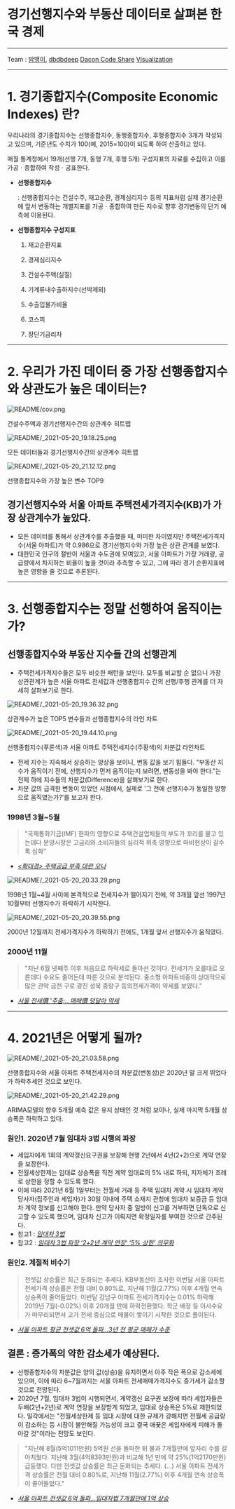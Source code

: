 # 경기선행지수와 부동산 데이터로 살펴본 한국 경제

---
Team : [밤맹이](https://dacon.io/myprofile/423577/home/), [dbdbdeep](https://dacon.io/myprofile/411646/home/)
[Dacon Code Share](https://dacon.io/competitions/official/235724/codeshare/2730)
[Visualization](https://public.tableau.com/profile/.34638457#!/vizhome/_16215806605580/sheet3?publish=yes)

---

# 1. 경기종합지수(Composite Economic Indexes) 란?

우리나라의 경기종합지수는 선행종합지수, 동행종합지수, 후행종합지수 3개가 작성되고 있으며, 기준년도 수치가 100(예, 2015=100)이 되도록 하여 산출하고 있다. 

매월 통계청에서 19개(선행 7개, 동행 7개, 후행 5개) 구성지표의 자료를 수집하고 이를 가공ㆍ종합하여 작성ㆍ공표한다. 

- **선행종합지수**

    : 선행종합지수는 건설수주, 재고순환, 경제심리지수 등의 지표처럼 실제 경기순환에 앞서 변동하는 개별지표를 가공ㆍ종합하여 만든 지수로 향후 경기변동의 단기 예측에 이용된다. 

- **선행종합지수 구성지표**

    1. 재고순환지표

    2. 경제심리지수

    3. 건설수주액(실질)

    4. 기계류내수출하지수(선박제외)

    5. 수출입물가비율

    6. 코스피

    7. 장단기금리차

---

# 2. 우리가 가진 데이터 중 가장 선행종합지수와 상관도가 높은 데이터는?

![README/cov.png](README/cov.png)

건설수주액과 경기선행지수간의 상관계수 히트맵

![README/_2021-05-20_19.18.25.png](README/_2021-05-20_19.18.25.png)

모든 데이터들과 경기선행지수간의 상관계수 히트맵

![README/_2021-05-20_21.12.12.png](README/_2021-05-20_21.12.12.png)

선행종합지수와 가장 높은 변수 TOP9

## 경기선행지수와 서울 아파트 주택전세가격지수(KB)가 가장 상관계수가 높았다.

- 모든 데이터를 통해서 상관계수를 추출했을 때, 미미한 차이였지만 주택전세가격지수(서울 아파트)가 약 0.986으로 경기선행지수와 가장 높은 상관 관계를 보였다.
- 대한민국 인구의 절반이 서울과 수도권에 모여있고, 서울 아파트가 가장 거래량, 공급량에서 차지하는 비율이 높을 것이라 추측할 수 있고, 그에 따라 경기 순환지표에 높은 영향을 줄 것으로 추론된다.

---

# 3. 선행종합지수는 정말 선행하여 움직이는가?

## 선행종합지수와 부동산 지수들 간의 선행관계

- 주택전세가격지수들은 모두 비슷한 패턴을 보인다.  모두를 비교할 순 없으니 가장 상관관계가 높은 서울 아파트 전세값과 선행종합지수 간의 선행/후행 관계를 더 자세히 살펴보기로 한다.

![README/_2021-05-20_19.36.32.png](README/_2021-05-20_19.36.32.png)

상관계수가 높은 TOP5 변수들과 선행종합지수의 라인 차트

![README/_2021-05-20_19.44.10.png](README/_2021-05-20_19.44.10.png)

선행종합지수(푸른색)과 서울 아파트 주택전세지수(주황색)의 차분값 라인차트

- 전세 지수는 지속해서 상승하는 양상을 보이니, 변동 값을 보기 힘들다. "부동산 지수가 움직이기 전에, 선행지수가 먼저 움직이는지 보려면, 변동성을 봐야 한다."는 전제 하에 지수들의 차분값(Difference)을 살펴보기로 한다.
- 차분 값의 급격한 변동이 있었던 시점에서, 실제로 '그 전에 선행지수가 동일한 방향으로 움직였는가?'를 보고자 한다.

### 1998년 3월~5월

> "국제통화기금(IMF) 한파의 영향으로 주택건설업체들의 부도가 꼬리를 물고 있는데다 분양시장은 고금리와 소비자들의 심리적 위축 영향으로 마비현상이 갈수록 심화"

- [*<확대경> 주택공급 부족 대란 오나*](https://news.naver.com/main/read.nhn?mode=LSD&mid=sec&sid1=101&oid=001&aid=0004373801)

![README/_2021-05-20_20.33.29.png](README/_2021-05-20_20.33.29.png)

1998년 1월~4월 사이에 본격적으로 전세지수가 떨어지기 전에, 약 3개월 앞선 1997년 10월부터 선행지수가 하락하기 시작한다.

![README/_2021-05-20_20.39.55.png](README/_2021-05-20_20.39.55.png)

2000년 12월까지 전세가격지수가 하락하기 전에도, 1개월 앞서 선행지수가 움직였다.

### 2000년 11월

> "지난 6월 넷째주 이후 처음으로 하락세로 돌아선 것이다.
전세가가 오를대로 오른데다 수요도 줄어든데 따른 것으로 분석된다. 중소형 아파트비중이 상대적으로 많은 관악 금천 구로 광진 성북 중랑구 등의전세가격이 약세를 보였다."

- [*서울 전세價 '주춤;...매매價 덩달아 약세*](https://news.naver.com/main/read.nhn?mode=LSD&mid=sec&sid1=101&oid=015&aid=0000285899)

---

# 4. 2021년은 어떻게 될까?

![README/_2021-05-20_21.03.58.png](README/_2021-05-20_21.03.58.png)

선행종합지수와 서울 아파트 주택전세지수의 차분값(변동성)은 2020년 말 크게 뛰었다가 하락추세인 것으로 보인다.

![README/_2021-05-20_21.42.29.png](README/_2021-05-20_21.42.29.png)

ARIMA모델의 향후 5개월 예측 값은 유지 상태인 것 처럼 보이나, 실제 마지막 5개월 상승폭은 하락하고 있다.

### 원인1. 2020년 7월 임대차 3법 시행의 파장

- 세입자에게 1회의 계약갱신요구권을 보장해 현행 2년에서 4년(2+2)으로 계약 연장을 보장한다.
- 전월세상한제는 임대료 상승폭을 직전 계약 임대료의 5% 내로 하되, 지자체가 조례로 상한을 정할 수 있도록 했다.
- 이에 따라 2021년 6월 1일부터는 전월세 거래 등 주택 임대차 계약 시 임대차 계약 당사자(집주인과 세입자)가 30일 이내에 주택 소재지 관청에 임대차 보증금 등 임대차 계약 정보를 신고해야 한다. 만약 당사자 중 일방이 신고를 거부하면 단독으로 신고할 수 있도록 했으며, 임대차 신고가 이뤄지면 확정일자를 부여한 것으로 간주된다.
- 참고1 : [*임대차 3법*](https://terms.naver.com/entry.naver?docId=5960413&cid=43667&categoryId=43667)
- 참고2 : [*임대차 3법 파장 ‘2+2년 계약 연장’ ‘5% 상한’ 의무화*](https://news.mk.co.kr/v2/economy/view.php?year=2020&no=791946)

### 원인2. 계절적 비수기

> 전셋값 상승률은 최근 둔화되는 추세다. KB부동산이 조사한 이번달 서울 아파트 전세가격 상승률은 전월 대비 0.80%로, 지난해 11월(2.77%) 이후 4개월 연속 상승폭이 줄어들었다. 이번달 강남구 아파트 전세가격지수는 0.01% 하락해 2019년 7월(-0.02%) 이후 20개월 만에 하락전환했다. 학군 배정 등 이사수요가 마무리되면서 고가 전세 중심으로 매물이 쌓이기 시작한 것으로 풀이된다.

- [*서울 아파트 평균 전셋값 6억 돌파…3년 전 평균 매매가 수준*](https://www.hankyung.com/realestate/article/202103295906i)

## 결론 : 증가폭의 약한 감소세가 예상된다.

- 선행종합지수의 차분값은 양의 값(상승)을 유지하면서 아주 작은 폭으로 감소세에 있으며, 이에 따라 6~7월까지는 서울 아파트 전세매매가격지수도 증가세가 감소할 것으로 전망된다.
- 2020년 7월, 임대차 3법이 시행되면서, 계약갱신 요구권 보장에 따라 세입자들은 두배(2년+2년)로 계약 연장을 보장받게 되었고, 임대료 상승폭은 5%로 제한되었다. 일각에서는 "전월세상한제 등 임대 시장에 대한 규제가 강해지면 전월세 공급량이 감소하는 등 시장이 불안해질 가능성이 크고 결국 애꿎은 세입자에게 피해가 돌아갈 것"이라는 전망도 보인다.

> "지난해 8월(5억1011만원) 5억원 선을 돌파한 뒤 불과 7개월만에 앞자리 수를 갈아치웠다. 지난해 3월(4억8393만원)과 비교해 1년 만에 약 25%(1억2170만원) 급등했다. 다만 전셋값 상승률은 최근 둔화되는 추세다. (...) 서울 아파트 전세가격 상승률은 전월 대비 0.80%로, 지난해 11월(2.77%) 이후 4개월 연속 상승폭이 줄어들었다."

- [*서울 아파트 전셋값 6억 돌파…임대차법 7개월만에 1억 상승*](https://www.dailian.co.kr/news/view/977107/?sc=Naver)
